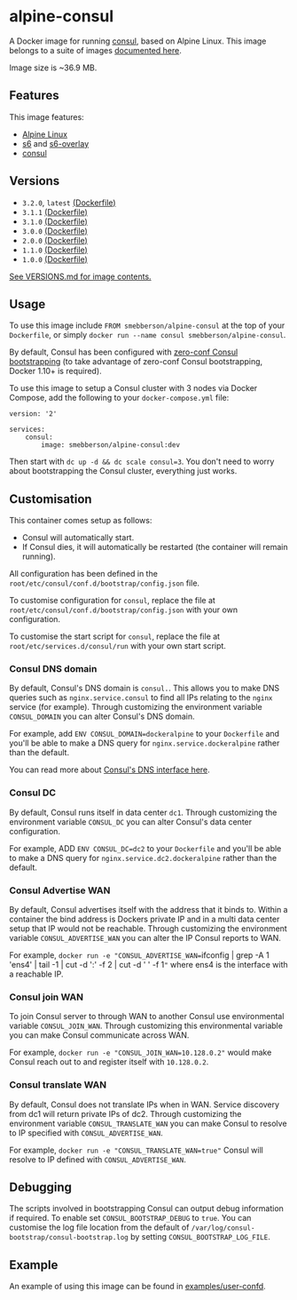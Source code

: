 # alpine-consul

A Docker image for running [consul][consul], based on Alpine Linux.
This image belongs to a suite of images [documented here][dockeralpine].

Image size is ~36.9 MB.

## Features

This image features:

- [Alpine Linux][alpinelinux]
- [s6][s6] and [s6-overlay][s6overlay]
- [consul][consul]

## Versions

- `3.2.0`, `latest` [(Dockerfile)](https://github.com/smebberson/docker-alpine/blob/alpine-consul-v3.2.0/alpine-consul/Dockerfile)
- `3.1.1` [(Dockerfile)](https://github.com/smebberson/docker-alpine/blob/alpine-consul-v3.1.1/alpine-consul/Dockerfile)
- `3.1.0` [(Dockerfile)](https://github.com/smebberson/docker-alpine/blob/alpine-consul-v3.1.0/alpine-consul/Dockerfile)
- `3.0.0` [(Dockerfile)](https://github.com/smebberson/docker-alpine/blob/alpine-consul-v3.0.0/alpine-consul/Dockerfile)
- `2.0.0` [(Dockerfile)](https://github.com/smebberson/docker-alpine/blob/alpine-consul-v2.0.0/alpine-consul/Dockerfile)
- `1.1.0` [(Dockerfile)](https://github.com/smebberson/docker-alpine/blob/alpine-consul-v1.1.0/alpine-consul/Dockerfile)
- `1.0.0` [(Dockerfile)](https://github.com/smebberson/docker-alpine/blob/alpine-consul-v1.0.0/alpine-consul/Dockerfile)

[See VERSIONS.md for image contents.](https://github.com/smebberson/docker-alpine/blob/master/alpine-consul/VERSIONS.md)

## Usage

To use this image include `FROM smebberson/alpine-consul` at the top of your `Dockerfile`, or simply `docker run --name consul smebberson/alpine-consul`.

By default, Consul has been configured with [zero-conf Consul bootstrapping](https://github.com/smebberson/docker-alpine/tree/master/#consul-and-service-discovery) (to take advantage of zero-conf Consul bootstrapping, Docker 1.10+ is required).

To use this image to setup a Consul cluster with 3 nodes via Docker Compose, add the following to your `docker-compose.yml` file:

```
version: '2'

services:
    consul:
        image: smebberson/alpine-consul:dev
```

Then start with `dc up -d && dc scale consul=3`. You don't need to worry about bootstrapping the Consul cluster, everything just works.

## Customisation

This container comes setup as follows:

- Consul will automatically start.
- If Consul dies, it will automatically be restarted (the container will remain running).

All configuration has been defined in the `root/etc/consul/conf.d/bootstrap/config.json` file.

To customise configuration for `consul`, replace the file at `root/etc/consul/conf.d/bootstrap/config.json` with your own configuration.

To customise the start script for `consul`, replace the file at `root/etc/services.d/consul/run` with your own start script.

### Consul DNS domain

By default, Consul's DNS domain is `consul.`. This allows you to make DNS queries such as `nginx.service.consul` to find all IPs relating to the `nginx` service (for example). Through customizing the environment variable `CONSUL_DOMAIN` you can alter Consul's DNS domain.

For example, add `ENV CONSUL_DOMAIN=dockeralpine` to your `Dockerfile` and you'll be able to make a DNS query for `nginx.service.dockeralpine` rather than the default.

You can read more about [Consul's DNS interface here][consuldnsinterface].

### Consul DC

By default, Consul runs itself in data center `dc1`. Through customizing the environment variable `CONSUL_DC` you can alter Consul's data center configuration.

For example, ADD `ENV CONSUL_DC=dc2` to your `Dockerfile` and you'll be able to make a DNS query for `nginx.service.dc2.dockeralpine` rather than the default.

### Consul Advertise WAN

By default, Consul advertises itself with the address that it binds to. Within a container the bind address is Dockers private IP and in a multi data center setup that IP would not be reachable. Through customizing the environment variable `CONSUL_ADVERTISE_WAN` you can alter the IP Consul reports to WAN.

For example, `docker run -e "CONSUL_ADVERTISE_WAN=`ifconfig | grep -A 1 'ens4' | tail -1 | cut -d ':' -f 2 | cut -d ' ' -f 1`"` where ens4 is the interface with a reachable IP.

### Consul join WAN

To join Consul server to through WAN to another Consul use environmental variable `CONSUL_JOIN_WAN`. Through customizing this environmental variable you can make Consul communicate across WAN.

For example, `docker run -e "CONSUL_JOIN_WAN=10.128.0.2"` would make Consul reach out to and register itself with `10.128.0.2`.

### Consul translate WAN

By default, Consul does not translate IPs when in WAN. Service discovery from dc1 will return private IPs of dc2. Through customizing the environment variable `CONSUL_TRANSLATE_WAN` you can make Consul to resolve to IP specified with `CONSUL_ADVERTISE_WAN`.

For example, `docker run -e "CONSUL_TRANSLATE_WAN=true"` Consul will resolve to IP defined with `CONSUL_ADVERTISE_WAN`.

## Debugging

The scripts involved in bootstrapping Consul can output debug information if required. To enable set `CONSUL_BOOTSTRAP_DEBUG` to `true`. You can customise the log file location from the default of `/var/log/consul-bootstrap/consul-bootstrap.log` by setting `CONSUL_BOOTSTRAP_LOG_FILE`.

## Example

An example of using this image can be found in [examples/user-confd][example].

[dockeralpine]: https://github.com/smebberson/docker-alpine
[alpinelinux]: http://www.alpinelinux.org/
[s6]: http://www.skarnet.org/software/s6/
[s6overlay]: https://github.com/just-containers/s6-overlay
[consul]: https://www.consul.io/
[alpinebase]: https://registry.hub.docker.com/u/smebberson/alpine-base/
[consului]: https://github.com/smebberson/docker-ubuntu-base/tree/master/consul-ui
[consulagent]: https://github.com/smebberson/docker-ubuntu-base/tree/master/consul-agent
[consuldnsinterface]: https://www.consul.io/docs/agent/dns.html
[example]: https://github.com/smebberson/docker-alpine/blob/master/examples/user-consul/Dockerfile
